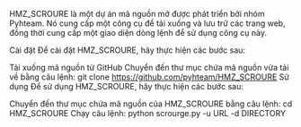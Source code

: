 HMZ_SCROURE là một dự án mã nguồn mở được phát triển bởi nhóm Pyhteam.
Nó cung cấp một công cụ để tải xuống và lưu trữ các trang web, 
đồng thời cung cấp một giao diện dòng lệnh để sử dụng công cụ này.

Cài đặt
Để cài đặt HMZ_SCROURE, hãy thực hiện các bước sau:

Tải xuống mã nguồn từ GitHub
Chuyển đến thư mục chứa mã nguồn vừa tải về bằng câu lệnh: git clone https://github.com/pyhteam/HMZ_SCROURE
Sử dụng
Để sử dụng HMZ_SCROURE, hãy thực hiện các bước sau:

Chuyển đến thư mục chứa mã nguồn của HMZ_SCROURE bằng câu lệnh: cd HMZ_SCROURE
Chạy câu lệnh: python scrourge.py -u URL -d DIRECTORY
